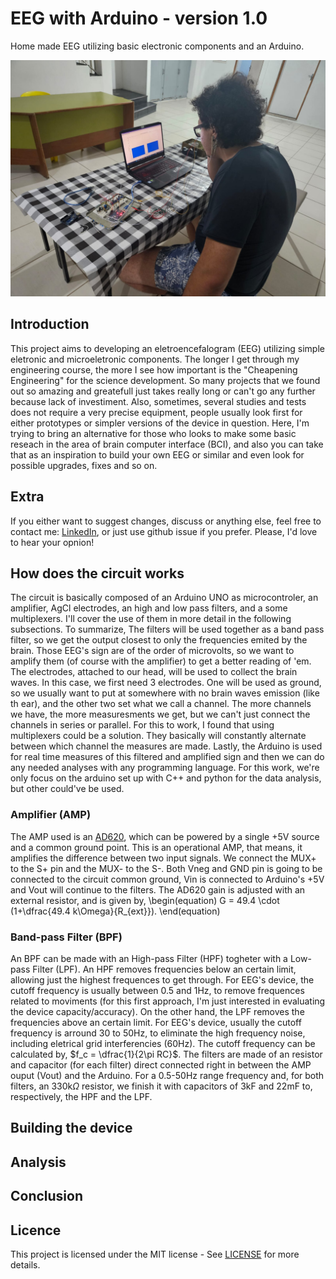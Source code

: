 # EEG with Arduino - version 1.0
Home made EEG utilizing basic electronic components and an Arduino.

!["First time testing the first version"](images/metest1.jpg)

## Introduction
This project aims to developing an eletroencefalogram (EEG) utilizing simple eletronic and microeletronic components. The longer I get through my engineering course, the more I see how important is the "Cheapening Engineering" for the science development. So many projects that we found out so amazing and greatefull just takes really long or can't go any further because lack of investiment. Also, sometimes, several studies and tests does not require a very precise equipment, people usually look first for either prototypes or simpler versions of the device in question. Here, I'm trying to bring an alternative for those who looks to make some basic reseach in the area of brain computer interface (BCI), and also you can take that as an inspiration to build your own EEG or similar and even look for possible upgrades, fixes and so on. 

## Extra
If you either want to suggest changes, discuss or anything else, feel free to contact me: [LinkedIn](https://www.linkedin.com/in/matheus-capelin-a398a9289/), or just use github issue if you prefer. Please, I'd love to hear your opnion!

## How does the circuit works

The circuit is basically composed of an Arduino UNO as microcontroler, an amplifier, AgCl electrodes, an high and low pass filters, and a some multiplexers. I'll cover the use of them in more detail in the following subsections. To summarize, The filters will be used together as a band pass filter, so we get the output closest to only the frequencies emited by the brain. Those EEG's sign are of the order of microvolts, so we want to amplify them (of course with the amplifier) to get a better reading of 'em. The electrodes, attached to our head, will be used to collect the brain waves. In this case, we first need 3 electrodes. One will be used as ground, so we usually want to put at somewhere with no brain waves emission (like th ear), and the other two set what we call a channel. The more channels we have, the more measuresments we get, but we can't just connect the channels in series or parallel. For this to work, I found that using multiplexers could be a solution. They basically will constantly alternate between which channel the measures are made. Lastly, the Arduino is used for real time measures of this filtered and amplified sign and then we can do any needed analyses with any programming language. For this work, we're only focus on the arduino set up with C++ and python for the data analysis, but other could've be used. 

### Amplifier (AMP)

The AMP used is an [AD620](https://shopee.com.br/Ad620-MV-3-12V-DC-Módulo-Amplificador-De-Tensão-Microvolt-i.569260546.24929264617), which can be powered by a single +5V source and a common ground point. This is an operational AMP, that means, it amplifies the difference between two input signals. We connect the MUX+ to the S+ pin and the MUX- to the S-. Both Vneg and GND pin is going to be connected to the circuit common ground, Vin is connected to Arduino's +5V and Vout will continue to the filters. The AD620 gain is adjusted with an external resistor, and is given by, 
\begin(equation)
  G = 49.4 \cdot (1+\dfrac{49.4 k\Omega}{R_{ext}}).
\end(equation)

### Band-pass Filter (BPF)

An BPF can be made with an High-pass Filter (HPF) togheter with a Low-pass Filter (LPF). An HPF removes frequencies below an certain limit, allowing just the highest frequences to get through. For EEG's device, the cutoff frequency is usually between 0.5 and 1Hz, to remove frequences related to moviments (for this first approach, I'm just interested in evaluating the device capacity/accuracy). On the other hand, the LPF removes the frequencies above an certain limit. For EEG's device, usually the cutoff frequency is arround 30 to 50Hz, to eliminate the high frequency noise, including eletrical grid interferencies (60Hz). The cutoff frequency can be calculated by, $f_c = \dfrac{1}{2\pi RC}$. The filters are made of an resistor and capacitor (for each filter) direct connected right in between the AMP ouput (Vout) and the Arduino. For a 0.5-50Hz range frequency and, for both filters, an 330k$\Omega$ resistor, we finish it with capacitors of 3kF and 22mF to, respectively, the HPF and the LPF.

## Building the device



## Analysis



## Conclusion



## Licence
This project is licensed under the MIT license - See [LICENSE](LICENSE) for more details.
